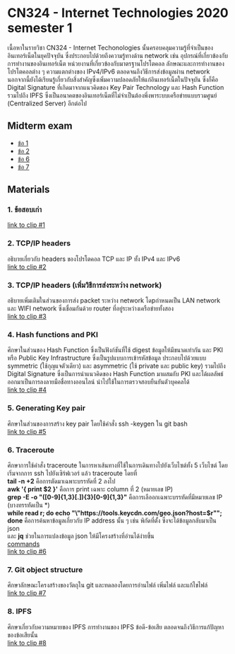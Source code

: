 # CN324 - Internet Technologies 2020 semester 1
เนื้อหาในรายวิชา CN324 - Internet Techonologies นั้นครอบคลุมความรู้ที่จำเป็นของอินเทอร์เน็ตในยุคปัจจุบัน ซึ่งประกอบไปด้วยถึงความรู้ทางด้าน network เช่น อุปกรณ์ที่เกี่ยวข้องกับการทำงานของอินเทอร์เน็ต หน่วยงานที่เกี่ยวข้องกับมาตรฐานโปรโตคอล ลักษณะและการทำงานของโปรโตคอลต่าง ๆ ความแตกต่างของ IPv4/IPv6 ตลอดจนถึงวิธีการส่งข้อมูลผ่าน network นอกจากนี้ยังได้เรียนรู้เกี่ยวกับสิ่งสำคัญซึ่งเพิ่มความปลอดภัยให้แก่อินเทอร์เน็ตในปัจจุบัน ซึ่งก็คือ Digital Signature ที่เกิดมาจากแนวคิดของ Key Pair Technology และ Hash Function รวมไปถึง IPFS ซึ่งเป็นอนาคตของอินเทอร์เน็ตที่ไม่จำเป็นต้องพึ่งพาระบบเครือข่ายแบบรวมศูนย์ (Centralized Server) อีกต่อไป

## Midterm exam
- [ข้อ 1](https://youtu.be/EIPNZAGMSZc)
- [ข้อ 2](https://youtu.be/2rz3v2JLqRU)
- [ข้อ 6](https://youtu.be/Ch9F8j0ZSlI)
- [ข้อ 7](https://youtu.be/lmtC7YhDqrs)

## Materials
### 1. ข้อสอบเก่า
[link to clip #1](https://youtu.be/vAZFbvOROug)
### 2. TCP/IP headers 
อธิบายเกี่ยวกับ headers ของโปรโตคอล TCP และ IP ทั้ง IPv4 และ IPv6<br>
[link to clip #2](https://youtu.be/ki53k7tfotc)
### 3. TCP/IP headers (เพิ่มวิธีการส่งระหว่าง network)
อธิบายเพิ่มเติมในส่วนของการส่ง packet ระหว่าง network โดpกำหนดเป็น LAN network และ WIFI network ซึ่งเชื่อมกันด้วย router ที่อยู่ระหว่างเครือข่ายทั้งสอง <br>
[link to clip #3](https://youtu.be/7yGRjiYn2CM)
### 4. Hash functions and PKI
ศึกษาในส่วนของ Hash Function ซึ่งเป็นฟังก์ชันที่ใช้ digest ข้อมูลให้มีขนาดเท่ากัน และ PKI หรือ Public Key Infrastructure ซึ่งเป็นรูปแบบการเข้ารหัสข้อมูล ประกอบไปด้วยแบบ symmetric (ใช้กุญแจตัวเดียว) และ asymmetric (ใช้ private และ public key) รวมไปถึง Digital Signature ซึ่งเป็นการนำแนวคิดของ Hash Function มาผสมกับ PKI และได้ผลลัพธ์ออกมาเป็นการลงลายมือชื่อทางออนไลน์ นำไปใช้ในการตรวจสอบยืนยันตัวบุคคลได้<br>
[link to clip #4](https://youtu.be/vAZFbvOROug)
### 5. Generating Key pair
ศึกษาในส่วนของการสร้าง key pair โดยใช้คำสั่ง ssh -keygen ใน git bash<br>
[link to clip #5](https://youtu.be/DPmdFAXuIBw)
### 6. Traceroute
ศึกษาการใช้คำสั่ง traceroute ในการหาเส้นทางที่ใช้ในการเดินทางไปยังเว็บไซต์ทั้ง 5 เว็บไซต์ โดยเริ่มจากการ ssh ไปยังเซิร์ฟเวอร์ แล้ว traceroute โดยที่ <br>
**tail -n +2** คือการตัดมาเฉพาะบรรทัดที่ 2 ลงไป <br>
**awk '{ print $2 }'** คือการ print เฉพาะ column ที่ 2 (หมายเลข IP) <br>
**grep -E -o "([0-9]{1,3}[\.]){3}[0-9]{1,3}"** คือการเลืออกเฉพาะบรรทัดที่มีหมายเลข IP (บางทรรทัดเป็น \*) <br>
**while read r; do echo "\\"htt<span></span>ps://tools.keycdn.com/geo.json?host=$r\""; done** คือการค้นหาข้อมูลเกี่ยวกับ IP address นั้น ๆ เช่น พิกัดที่ตั้ง ซึ่งจะได้ข้อมูลกลับมาเป็น json <br>
และ **jq** ช่วยในการแปลงข้อมูล json ให้มีโครงสร้างที่อ่านได้ง่ายขึ้น <br>
[commands](https://github.com/keirace/cn324/blob/master/traceroute)<br>
[link to clip #6](https://youtu.be/QBNvroTTlDU)
### 7. Git object structure
ศึกษาลักษณะโครงสร้างของวัตถุใน git และทดลองโดยการอ่านไฟล์ เพิ่มไฟล์ และแก้ไขไฟล์<br>
[link to clip #7](https://youtu.be/pszhYeB_qZg)
### 8. IPFS
ศึกษาเกี่ยวกับความหมายของ IPFS การทำงานของ IPFS ข้อดี-ข้อเสีย ตลอดจนถึงวิธีการแก้ปัญหาของข้อเสียนั้น <br>
[link to clip #8](https://youtu.be/gQ6CjGrtQUg)

